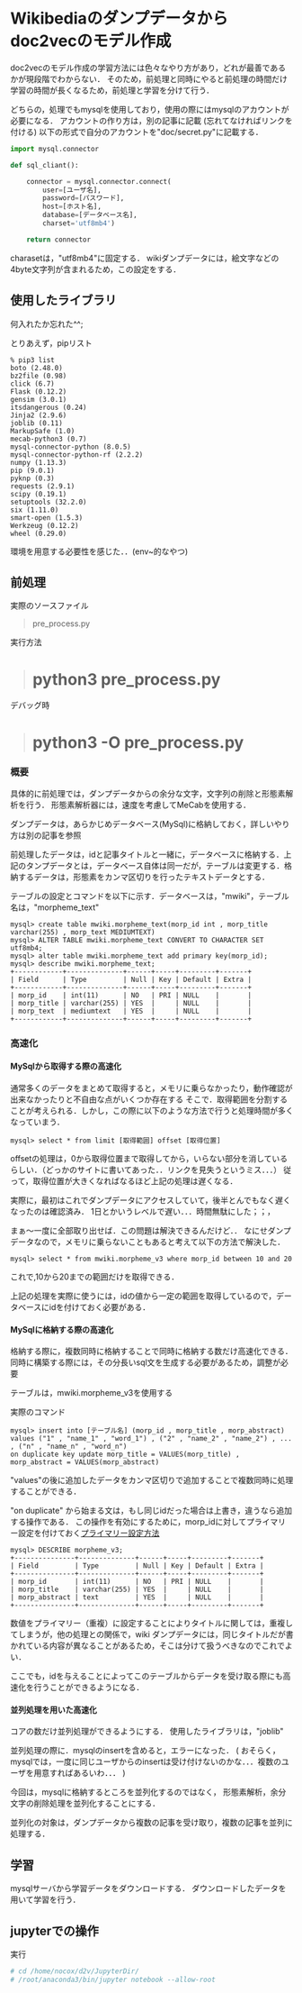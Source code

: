 # Wikibediaのダンプデータからdoc2vecのモデル作成
doc2vecのモデル作成の学習方法には色々なやり方があり，どれが最善であるかが現段階でわからない．
そのため，前処理と同時にやると前処理の時間だけ学習の時間が長くなるため，前処理と学習を分けて行う．

どちらの，処理でもmysqlを使用しており，使用の際にはmysqlのアカウントが必要になる．
アカウントの作り方は，別の記事に記載 (忘れてなければリンクを付ける)
以下の形式で自分のアカウントを"doc/secret.py"に記載する．
```python
import mysql.connector

def sql_cliant():

    connector = mysql.connector.connect(
        user=[ユーザ名],
        password=[パスワード],
        host=[ホスト名],
        database=[データベース名],
        charset='utf8mb4')

    return connector
```

charasetは，"utf8mb4"に固定する．
wikiダンプデータには，絵文字などの4byte文字列が含まれるため，この設定をする．

## 使用したライブラリ

何入れたか忘れた^^;

とりあえず，pipリスト
```
% pip3 list                                                                                                                                                     
boto (2.48.0)
bz2file (0.98)
click (6.7)
Flask (0.12.2)
gensim (3.0.1)
itsdangerous (0.24)
Jinja2 (2.9.6)
joblib (0.11)
MarkupSafe (1.0)
mecab-python3 (0.7)
mysql-connector-python (8.0.5)
mysql-connector-python-rf (2.2.2)
numpy (1.13.3)
pip (9.0.1)
pyknp (0.3)
requests (2.9.1)
scipy (0.19.1)
setuptools (32.2.0)
six (1.11.0)
smart-open (1.5.3)
Werkzeug (0.12.2)
wheel (0.29.0)
```

環境を用意する必要性を感じた．．(env~的なやつ)


## 前処理
実際のソースファイル
> pre_process.py

実行方法
> # python3 pre_process.py

デバッグ時
> # python3 -O pre_process.py


### 概要
具体的に前処理では，ダンプデータからの余分な文字，文字列の削除と形態素解析を行う．
形態素解析器には，速度を考慮してMeCabを使用する．

ダンプデータは，あらかじめデータベース(MySql)に格納しておく，詳しいやり方は別の記事を参照

前処理したデータは，idと記事タイトルと一緒に，データベースに格納する．上記のタンプデータとは，データベース自体は同一だが，テーブルは変更する．格納するデータは，形態素をカンマ区切りを行ったテキストデータとする．

テーブルの設定とコマンドを以下に示す．データベースは，"mwiki"，テーブル名は，"morpheme_text"
```
mysql> create table mwiki.morpheme_text(morp_id int , morp_title varchar(255) , morp_text MEDIUMTEXT)
mysql> ALTER TABLE mwiki.morpheme_text CONVERT TO CHARACTER SET utf8mb4;
mysql> alter table mwiki.morpheme_text add primary key(morp_id);
mysql> describe mwiki.morpheme_text;
+------------+--------------+------+-----+---------+-------+
| Field      | Type         | Null | Key | Default | Extra |
+------------+--------------+------+-----+---------+-------+
| morp_id    | int(11)      | NO   | PRI | NULL    |       |
| morp_title | varchar(255) | YES  |     | NULL    |       |
| morp_text  | mediumtext   | YES  |     | NULL    |       |
+------------+--------------+------+-----+---------+-------+
```


### 高速化

#### MySqlから取得する際の高速化
通常多くのデータをまとめて取得すると，メモリに乗らなかったり，動作確認が出来なかったりと不自由な点がいくつか存在する
そこで．取得範囲を分割することが考えられる．しかし，この際に以下のような方法で行うと処理時間が多くなっていまう．
```MySql
mysql> select * from limit [取得範囲] offset [取得位置]
```
offsetの処理は，0から取得位置まで取得してから，いらない部分を消しているらしい．（どっかのサイトに書いてあった．．リンクを見失うというミス．．．）
従って，取得位置が大きくなればなるほど上記の処理は遅くなる．

実際に，最初はこれでダンプデータにアクセスしていて，後半とんでもなく遅くなったのは確認済み．
1日とかいうレベルで遅い．．．時間無駄にした；；，

まぁ〜一度に全部取り出せば．この問題は解決できるんだけど．．
なにせダンプデータなので，メモリに乗らないこともあると考えて以下の方法で解決した．

```MySql
mysql> select * from mwiki.morpheme_v3 where morp_id between 10 and 20
```
これで,10から20までの範囲だけを取得できる．

上記の処理を実際に使うには，idの値から一定の範囲を取得しているので，データベースにidを付けておく必要がある．


#### MySqlに格納する際の高速化
格納する際に，複数同時に格納することで同時に格納する数だけ高速化できる．
同時に構築する際には，その分長いsql文を生成する必要があるため，調整が必要

テーブルは，mwiki.morpheme_v3を使用する

実際のコマンド
```mysql
mysql> insert into [テーブル名] (morp_id , morp_title , morp_abstract)
values ("1" , "name_1" , "word_1") , ("2" , "name_2" , "name_2") , ... , ("n" , "name_n" , "word_n")
on duplicate key update morp_title = VALUES(morp_title) , morp_abstract = VALUES(morp_abstract)
```

"values"の後に追加したデータをカンマ区切りで追加することで複数同時に処理することができる．


"on duplicate" から始まる文は，もし同じidだった場合は上書き，違うなら追加する操作である．
この操作を有効にするために，morp_idに対してプライマリー設定を付けておく[プライマリー設定方法](http://phpjavascriptroom.com/?t=mysql&p=autoincerment)
```MySql
mysql> DESCRIBE morpheme_v3;
+---------------+--------------+------+-----+---------+-------+
| Field         | Type         | Null | Key | Default | Extra |
+---------------+--------------+------+-----+---------+-------+
| morp_id       | int(11)      | NO   | PRI | NULL    |       |
| morp_title    | varchar(255) | YES  |     | NULL    |       |
| morp_abstract | text         | YES  |     | NULL    |       |
+---------------+--------------+------+-----+---------+-------+
```

数値をプライマリー（重複）に設定することによりタイトルに関しては，重複してしまうが，他の処理との関係で，wiki
ダンプデータには，同じタイトルだが書かれている内容が異なることがあるため，そこは分けて扱うべきなのでこれでよい．

ここでも，idを与えることによってこのテーブルからデータを受け取る際にも高速化を行うことができるようになる．

#### 並列処理を用いた高速化

コアの数だけ並列処理ができるようにする．
使用したライブラリは，"joblib"

並列処理の際に．mysqlのinsertを含めると，エラーになった．
( おそらく，mysqlでは，一度に同じユーザからのinsertは受け付けないのかな．．．複数のユーザを用意すればあるいわ．．． )

今回は，mysqlに格納するところを並列化するのではなく，
形態素解析，余分文字の削除処理を並列化することにする．

並列化の対象は，ダンプデータから複数の記事を受け取り，複数の記事を並列に処理する．



## 学習
mysqlサーバから学習データをダウンロードする．
ダウンロードしたデータを用いて学習を行う．



## jupyterでの操作

実行
```bash
# cd /home/nocox/d2v/JupyterDir/
# /root/anaconda3/bin/jupyter notebook --allow-root
```
